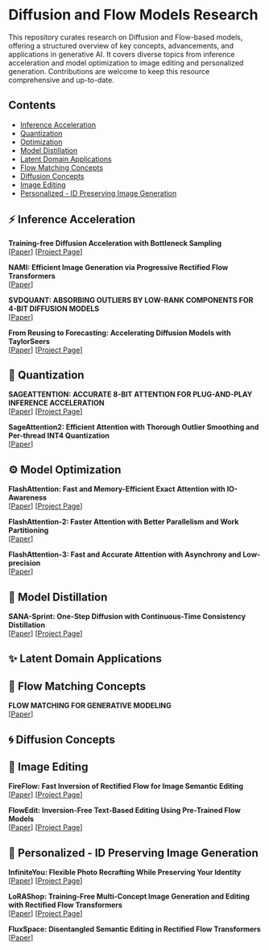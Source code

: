 # Diffusion and Flow Models Research

This repository curates research on Diffusion and Flow-based models, offering a structured overview of key concepts, advancements, and applications in generative AI. It covers diverse topics from inference acceleration and model optimization to image editing and personalized generation. Contributions are welcome to keep this resource comprehensive and up-to-date.

## Contents

- [Inference Acceleration](#inference-acceleration)
- [Quantization](#quantization)
- [Optimization](#optimization)
- [Model Distillation](#model-distillation)
- [Latent Domain Applications](#latent-domain-applications)
- [Flow Matching Concepts](#flow-matching-concepts)
- [Diffusion Concepts](#diffusion-concepts)
- [Image Editing](#image-editing)
- [Personalized - ID Preserving Image Generation](#personalized---id-preserving-image-generation)

## ⚡️ Inference Acceleration

**Training-free Diffusion Acceleration with Bottleneck Sampling** \
[[Paper](https://arxiv.org/pdf/2503.18940)]
[[Project Page](https://tyfeld.github.io/BottleneckSampling.github.io/)]

**NAMI: Efficient Image Generation via Progressive Rectified Flow Transformers** \
[[Paper](https://arxiv.org/pdf/2503.09242)]


**SVDQUANT: ABSORBING OUTLIERS BY LOW-RANK COMPONENTS FOR 4-BIT DIFFUSION MODELS** \
[[Paper](https://arxiv.org/pdf/2411.05007)]

**From Reusing to Forecasting: Accelerating Diffusion Models with TaylorSeers** \
[[Paper](https://arxiv.org/pdf/2503.06923)]
[[Project Page](https://taylorseer.github.io/TaylorSeer/)]

## 🤏 Quantization

**SAGEATTENTION: ACCURATE 8-BIT ATTENTION FOR PLUG-AND-PLAY INFERENCE ACCELERATION** \
[[Paper](https://arxiv.org/pdf/2410.02367)]
[[Project Page](https://github.com/thu-ml/SageAttention)]

**SageAttention2: Efficient Attention with Thorough Outlier Smoothing and Per-thread INT4 Quantization** \
[[Paper](https://arxiv.org/pdf/2411.10958)]


## ⚙️ Model Optimization

**FlashAttention: Fast and Memory-Efficient Exact Attention with IO-Awareness** \
[[Paper](https://arxiv.org/pdf/2205.14135)]
[[Project Page](https://github.com/Dao-AILab/flash-attention.git)]

**FlashAttention-2: Faster Attention with Better Parallelism and Work Partitioning** \
[[Paper](https://tridao.me/publications/flash2/flash2.pdf)]

**FlashAttention-3: Fast and Accurate Attention with Asynchrony and Low-precision** \
[[Paper](https://tridao.me/publications/flash3/flash3.pdf)]



## 🧪 Model Distillation

**SANA-Sprint: One-Step Diffusion with Continuous-Time Consistency Distillation** \
[[Paper](https://arxiv.org/pdf/2503.09641)]
[[Project Page](https://github.com/NVlabs/Sana)]


## ✨ Latent Domain Applications


## 🌊 Flow Matching Concepts

**FLOW MATCHING FOR GENERATIVE MODELING** \
[[Paper](https://arxiv.org/pdf/2210.02747)]


## 🌀 Diffusion Concepts


## 🎨 Image Editing

**FireFlow: Fast Inversion of Rectified Flow for Image Semantic Editing** \
[[Paper](https://arxiv.org/pdf/2412.07517)]
[[Project Page](https://github.com/HolmesShuan/FireFlow-Fast-Inversion-of-Rectified-Flow-for-Image-Semantic-Editing)]

**FlowEdit: Inversion-Free Text-Based Editing Using Pre-Trained Flow Models** \
[[Paper](https://arxiv.org/pdf/2412.08629)]
[[Project Page](https://matankleiner.github.io/flowedit/)]



## 👤 Personalized - ID Preserving Image Generation

**InfiniteYou: Flexible Photo Recrafting While Preserving Your Identity** \
[[Paper](https://arxiv.org/pdf/2503.16418)]
[[Project Page](https://bytedance.github.io/InfiniteYou/)]

**LoRAShop: Training-Free Multi-Concept Image Generation and Editing with Rectified Flow Transformers** \
[[Paper](https://arxiv.org/pdf/2505.23758)]
[[Project Page](https://lorashop.github.io)]

**FluxSpace: Disentangled Semantic Editing in Rectified Flow Transformers** \
[[Paper](https://arxiv.org/pdf/2412.096118)]


